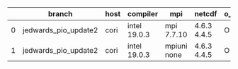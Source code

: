 |    | branch               | host   | compiler     | mpi         | netcdf      | o_g   | os     | build   | u_pass   | u_fail   | s_pass   | s_fail   | e_pass   | e_fail   | nuopc_pass   | nuopc_fail   | artifacts_hash                                                                                                                                                  | modified                   |
|----|----------------------|--------|--------------|-------------|-------------|-------|--------|---------|----------|----------|----------|----------|----------|----------|--------------|--------------|-----------------------------------------------------------------------------------------------------------------------------------------------------------------|----------------------------|
|  0 | jedwards_pio_update2 | cori   | intel 19.0.3 | mpi 7.7.10  | 4.6.3 4.4.5 | O     | Unicos | pass    | pending  | pending  | pending  | pending  | pending  | pending  | pending      | pending      | [artifacts](https://github.com/esmf-org/esmf-test-artifacts/tree/a6d3aa36bb2a3f5d51df6ebc924d6af0fb596f12/jedwards_pio_update2/cori/intel/19.0.3/O/mpi/7.7.10)  | 2022-03-12 18:11:51.426495 |
|  1 | jedwards_pio_update2 | cori   | intel 19.0.3 | mpiuni none | 4.6.3 4.4.5 | O     | Unicos | pass    | pending  | pending  | pending  | pending  | pending  | pending  | pending      | pending      | [artifacts](https://github.com/esmf-org/esmf-test-artifacts/tree/6341bfc594b3e374b8c71c908c5843466689be84/jedwards_pio_update2/cori/intel/19.0.3/O/mpiuni/none) | 2022-03-12 18:11:51.426524 |